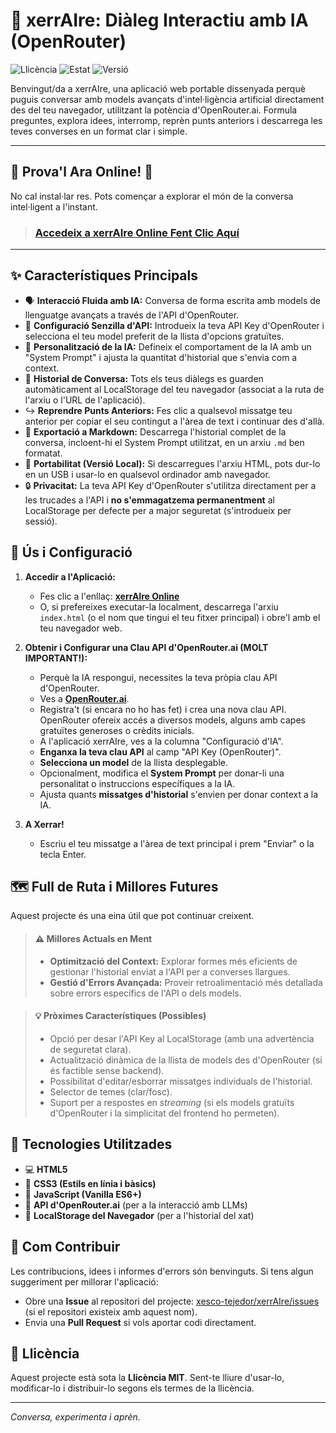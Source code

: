 # 💬 xerrAIre: Diàleg Interactiu amb IA (OpenRouter)

![Llicència](https://img.shields.io/badge/Llic%C3%A8ncia-MIT-green.svg) ![Estat](https://img.shields.io/badge/Estat-Funcional%20(Beta)-blue.svg) ![Versió](https://img.shields.io/badge/Versi%C3%B3-1.0-yellow.svg)

Benvingut/da a xerrAIre, una aplicació web portable dissenyada perquè puguis conversar amb models avançats d'intel·ligència artificial directament des del teu navegador, utilitzant la potència d'OpenRouter.ai. Formula preguntes, explora idees, interromp, reprèn punts anteriors i descarrega les teves converses en un format clar i simple.

---

## 🚀 Prova'l Ara Online! 🚀

No cal instal·lar res. Pots començar a explorar el món de la conversa intel·ligent a l'instant.

> ### [Accedeix a xerrAIre Online Fent Clic Aquí](https://xesco-tejedor.github.io/xerrAIre/)

---

<!-- ![dialogo-ai](/assets/dialogo-ai-placeholder.png) -->
<!-- (Opcional: Afegeix aquí una captura de pantalla de l'aplicació.
    He posat un placeholder. Si la guardes en una carpeta 'assets', ajusta la ruta.) -->

## ✨ Característiques Principals

*   🗣️ **Interacció Fluida amb IA:** Conversa de forma escrita amb models de llenguatge avançats a través de l'API d'OpenRouter.
*   🔑 **Configuració Senzilla d'API:** Introdueix la teva API Key d'OpenRouter i selecciona el teu model preferit de la llista d'opcions gratuïtes.
*   🧠 **Personalització de la IA:** Defineix el comportament de la IA amb un "System Prompt" i ajusta la quantitat d'historial que s'envia com a context.
*   📜 **Historial de Conversa:** Tots els teus diàlegs es guarden automàticament al LocalStorage del teu navegador (associat a la ruta de l'arxiu o l'URL de l'aplicació).
*   ↪️ **Reprendre Punts Anteriors:** Fes clic a qualsevol missatge teu anterior per copiar el seu contingut a l'àrea de text i continuar des d'allà.
*   💾 **Exportació a Markdown:** Descarrega l'historial complet de la conversa, incloent-hi el System Prompt utilitzat, en un arxiu `.md` ben formatat.
*   🔌 **Portabilitat (Versió Local):** Si descarregues l'arxiu HTML, pots dur-lo en un USB i usar-lo en qualsevol ordinador amb navegador.
*   🔒 **Privacitat:** La teva API Key d'OpenRouter s'utilitza directament per a les trucades a l'API i **no s'emmagatzema permanentment** al LocalStorage per defecte per a major seguretat (s'introdueix per sessió).

## 🔧 Ús i Configuració

1.  **Accedir a l'Aplicació:**
    *   Fes clic a l'enllaç: **[xerrAIre Online](https://xesco-tejedor.github.io/xerrAIre/)**
    *   O, si prefereixes executar-la localment, descarrega l'arxiu `index.html` (o el nom que tingui el teu fitxer principal) i obre'l amb el teu navegador web.

2.  **Obtenir i Configurar una Clau API d'OpenRouter.ai (MOLT IMPORTANT!):**
    *   Perquè la IA respongui, necessites la teva pròpia clau API d'OpenRouter.
    *   Ves a **[OpenRouter.ai](https://openrouter.ai/keys)**.
    *   Registra't (si encara no ho has fet) i crea una nova clau API. OpenRouter ofereix accés a diversos models, alguns amb capes gratuïtes generoses o crèdits inicials.
    *   A l'aplicació xerrAIre, ves a la columna "Configuració d'IA".
    *   **Enganxa la teva clau API** al camp "API Key (OpenRouter)".
    *   **Selecciona un model** de la llista desplegable.
    *   Opcionalment, modifica el **System Prompt** per donar-li una personalitat o instruccions específiques a la IA.
    *   Ajusta quants **missatges d'historial** s'envien per donar context a la IA.

3.  **A Xerrar!**
    *   Escriu el teu missatge a l'àrea de text principal i prem "Enviar" o la tecla Enter.

## 🗺️ Full de Ruta i Millores Futures

Aquest projecte és una eina útil que pot continuar creixent.

> #### ⚠️ Millores Actuals en Ment
> *   **Optimització del Context:** Explorar formes més eficients de gestionar l'historial enviat a l'API per a converses llargues.
> *   **Gestió d'Errors Avançada:** Proveir retroalimentació més detallada sobre errors específics de l'API o dels models.

> #### 💡 Pròximes Característiques (Possibles)
> *   Opció per desar l'API Key al LocalStorage (amb una advertència de seguretat clara).
> *   Actualització dinàmica de la llista de models des d'OpenRouter (si és factible sense backend).
> *   Possibilitat d'editar/esborrar missatges individuals de l'historial.
> *   Selector de temes (clar/fosc).
> *   Suport per a respostes en *streaming* (si els models gratuïts d'OpenRouter i la simplicitat del frontend ho permeten).

## 🚀 Tecnologies Utilitzades

*   💻 **HTML5**
*   🎨 **CSS3 (Estils en línia i bàsics)**
*   🤖 **JavaScript (Vanilla ES6+)**
*   🧠 **API d'OpenRouter.ai** (per a la interacció amb LLMs)
*   💾 **LocalStorage del Navegador** (per a l'historial del xat)

## 🙌 Com Contribuir

Les contribucions, idees i informes d'errors són benvinguts. Si tens algun suggeriment per millorar l'aplicació:
*   Obre una **Issue** al repositori del projecte: [xesco-tejedor/xerrAIre/issues](https://github.com/xesco-tejedor/xerrAIre/issues) (si el repositori existeix amb aquest nom).
*   Envia una **Pull Request** si vols aportar codi directament.

## 📄 Llicència

Aquest projecte està sota la **Llicència MIT**. Sent-te lliure d'usar-lo, modificar-lo i distribuir-lo segons els termes de la llicència.

---
_Conversa, experimenta i aprèn._
